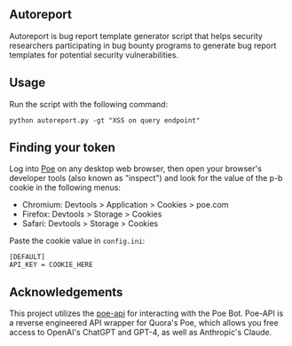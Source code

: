## Autoreport

Autoreport is bug report template generator script that helps security researchers participating in bug bounty programs to generate bug report templates for potential security vulnerabilities.


## Usage

Run the script with the following command:

```
python autoreport.py -gt "XSS on query endpoint"
```


## Finding your token


Log into [Poe](https://poe.com) on any desktop web browser, then open your browser's developer tools (also known as "inspect") and look for the value of the p-b cookie in the following menus:

- Chromium: Devtools > Application > Cookies > poe.com
- Firefox: Devtools > Storage > Cookies
- Safari: Devtools > Storage > Cookies

Paste the cookie value in `config.ini`:

```
[DEFAULT]
API_KEY = COOKIE_HERE
```


## Acknowledgements

This project utilizes the [poe-api](https://github.com/ading2210/poe-api) for interacting with the Poe Bot. Poe-API is a reverse engineered API wrapper for Quora's Poe, which allows you free access to OpenAI's ChatGPT and GPT-4, as well as Anthropic's Claude.


